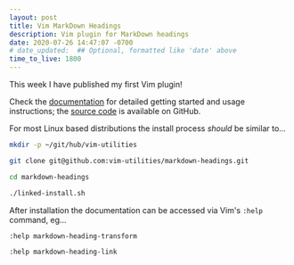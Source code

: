```yaml
---
layout: post
title: Vim MarkDown Headings
description: Vim plugin for MarkDown headings
date: 2020-07-26 14:47:07 -0700
# date_updated:  ## Optional, formatted like 'date' above
time_to_live: 1800
---
```




This week I have published my first Vim plugin!


Check the [documentation][documentation__markdown_headings] for detailed getting started and usage instructions; the [source code][source__markdown_headings] is available on GitHub.


For most Linux based distributions the install process _should_ be similar to...


```bash
mkdir -p ~/git/hub/vim-utilities

git clone git@github.com:vim-utilities/markdown-headings.git

cd markdown-headings

./linked-install.sh
```


After installation the documentation can be accessed via Vim's `:help` command, eg...


```vim
:help markdown-heading-transform

:help markdown-heading-link
```



[documentation__markdown_headings]: https://github.com/vim-utilities/markdown-headings/blob/main/.github/README.md "Repository documentation"

[source__markdown_headings]: https://github.com/vim-utilities/markdown-headings "Repository source code"


[question__code_review__stack_exchange]: https://codereview.stackexchange.com/questions/246098/vim-plugin-markdown-headings
